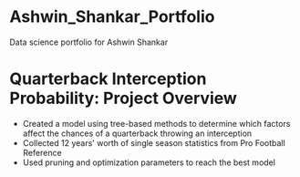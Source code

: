 # Ashwin_Shankar_Portfolio
Data science portfolio for Ashwin Shankar

# Quarterback Interception Probability: Project Overview
* Created a model using tree-based methods to determine which factors affect the chances of a quarterback throwing an interception
* Collected 12 years' worth of single season statistics from Pro Football Reference
* Used pruning and optimization parameters to reach the best model

